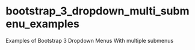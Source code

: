 # bootstrap_3_dropdown_multi_submenu_examples
Examples of Bootstrap 3 Dropdown Menus With multiple submenus
